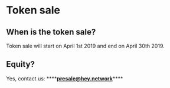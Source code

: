 # Token sale

## When is the token sale?

Token sale will start on April 1st 2019 and end on April 30th 2019.

## Equity?

Yes, contact us: ****[**presale@hey.network**](mailto:presale@hey.network)\*\*\*\*

